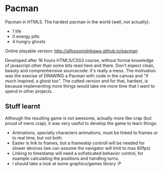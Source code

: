 Pacman
======

Pacman in HTML5. The hardest pacman in the world (well, not actually):
* 1 life
* 0 energy pills
* 4 hungry ghosts

Online playable version: http://alfonsonishikawa.github.io/pacman

Developed after 16 hours HTML5/CSS3 course, without formal knowledge of javascript other than some bits read here and there. Don't expect clean, beauty and comprenhensive sourcecode: it's really a mess.
The motivation was the execise of DRAWING a Pacman with code in the canvas and "if much inspired, a ghost too".
The cutted version and for that, hardest, is because implementing more things would take me more time that I want to spend in other projects.

Stuff learnt
------------
Although the resulting game is not awesome, actually more like crap (but proud of owns crap), it was very useful to develop the game to learn things:

* Animations, specially characters animations, must be linked to frames or to real time, but not both.
* Easier is link to frames, but a frameskip controll will be needed for slower devices (we can assume the navigator will limit to max 60fps)
* Linking to timestamp will need a sofisticated behavior control, for example calculating the positions and handling turns. 
* I should take a look at some graphics/games library :P

